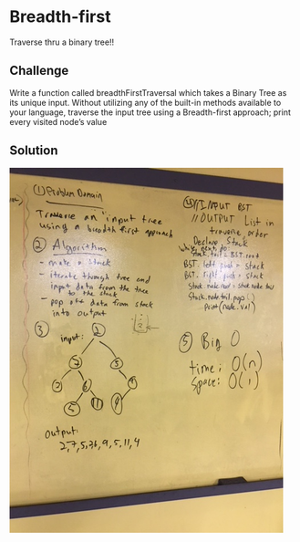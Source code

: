# Breadth-first
Traverse thru a binary tree!!

## Challenge
Write a function called breadthFirstTraversal which takes a Binary Tree as its unique input. Without utilizing any of the built-in methods available to your language, traverse the input tree using a Breadth-first approach; print every visited node’s value

## Solution
![example](/Assets/breath-first.JPG)
